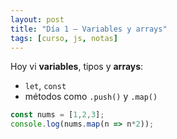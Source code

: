 ```yaml
---
layout: post
title: "Día 1 — Variables y arrays"
tags: [curso, js, notas]
---
```


Hoy vi **variables**, tipos y **arrays**:
- `let`, `const`
- métodos como `.push()` y `.map()`

```js
const nums = [1,2,3];
console.log(nums.map(n => n*2));

